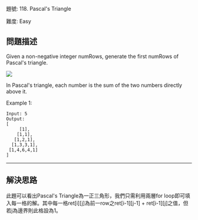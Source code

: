 題號: 118. Pascal's Triangle

難度: Easy

## 問題描述
Given a non-negative integer numRows, generate the first numRows of Pascal's triangle.

![](https://upload.wikimedia.org/wikipedia/commons/0/0d/PascalTriangleAnimated2.gif)

In Pascal's triangle, each number is the sum of the two numbers directly above it.

Example 1:
```
Input: 5
Output:
[
     [1],
    [1,1],
   [1,2,1],
  [1,3,3,1],
 [1,4,6,4,1]
]
```

---
## 解決思路
此題可以看出Pascal's Triangle為一正三角形，我們只需利用兩層for loop即可填入每一格的解。其中每一格ret[i][j]為前一row之ret[i-1][j-1] + ret[i-1][j]之值，但若j為邊界則此格設為1。